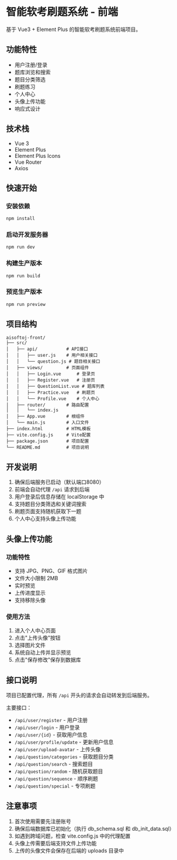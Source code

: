 # 智能软考刷题系统 - 前端

基于 Vue3 + Element Plus 的智能软考刷题系统前端项目。

## 功能特性

- 用户注册/登录
- 题库浏览和搜索
- 题目分类筛选
- 刷题练习
- 个人中心
- 头像上传功能
- 响应式设计

## 技术栈

- Vue 3
- Element Plus
- Element Plus Icons
- Vue Router
- Axios

## 快速开始

### 安装依赖

```bash
npm install
```

### 启动开发服务器

```bash
npm run dev
```

### 构建生产版本

```bash
npm run build
```

### 预览生产版本

```bash
npm run preview
```

## 项目结构

```
aisoftoj-front/
├── src/
│   ├── api/           # API接口
│   │   ├── user.js    # 用户相关接口
│   │   └── question.js # 题目相关接口
│   ├── views/         # 页面组件
│   │   ├── Login.vue      # 登录页
│   │   ├── Register.vue   # 注册页
│   │   ├── QuestionList.vue # 题库列表
│   │   ├── Practice.vue   # 刷题页
│   │   └── Profile.vue    # 个人中心
│   ├── router/        # 路由配置
│   │   └── index.js
│   ├── App.vue        # 根组件
│   └── main.js        # 入口文件
├── index.html         # HTML模板
├── vite.config.js     # Vite配置
├── package.json       # 项目配置
└── README.md          # 项目说明
```

## 开发说明

1. 确保后端服务已启动（默认端口8080）
2. 前端会自动代理 `/api` 请求到后端
3. 用户登录后信息存储在 localStorage 中
4. 支持题目分类筛选和关键词搜索
5. 刷题页面支持随机获取下一题
6. 个人中心支持头像上传功能

## 头像上传功能

### 功能特性
- 支持 JPG、PNG、GIF 格式图片
- 文件大小限制 2MB
- 实时预览
- 上传进度显示
- 支持移除头像

### 使用方法
1. 进入个人中心页面
2. 点击"上传头像"按钮
3. 选择图片文件
4. 系统自动上传并显示预览
5. 点击"保存修改"保存到数据库

## 接口说明

项目已配置代理，所有 `/api` 开头的请求会自动转发到后端服务。

主要接口：
- `/api/user/register` - 用户注册
- `/api/user/login` - 用户登录
- `/api/user/{id}` - 获取用户信息
- `/api/user/profile/update` - 更新用户信息
- `/api/user/upload-avatar` - 上传头像
- `/api/question/categories` - 获取题目分类
- `/api/question/search` - 搜索题目
- `/api/question/random` - 随机获取题目
- `/api/question/sequence` - 顺序刷题
- `/api/question/special` - 专项刷题

## 注意事项

1. 首次使用需要先注册账号
2. 确保后端数据库已初始化（执行 db_schema.sql 和 db_init_data.sql）
3. 如遇到跨域问题，检查 vite.config.js 中的代理配置
4. 头像上传需要后端支持文件上传功能
5. 上传的头像文件会保存在后端的 uploads 目录中 